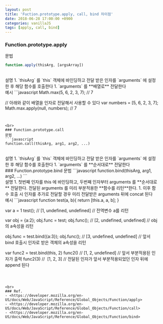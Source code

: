 ```yaml
---
layout: post
title: 'Fuction.prototype.apply, call, bind 차이점'
date: 2018-06-28 17:00:00 +0900
categories: vanillaJS
tags: [apply, call, bind]
---
```


### Function.prototype.apply

문법

```javascript
function.apply(thisArg, [argsArray])
```

<br>
설명
1. `thisArg` 를 `this` 객체에 바인딩하고 전달 받은 인자를 `arguments` 에 설정한 후 해당 함수를 호출한다
1. `arguments` 를 **배열로** 전달한다

<br>
예시
```javascript
Math.max(5, 6, 2, 3, 7);    // 7

// 아래와 같이 배열을 인자로 전달해서 사용할 수 있다
var numbers = [5, 6, 2, 3, 7];
Math.max.apply(null, numbers); // 7

````


<br>
### Function.prototype.call
문법
```javascript
function.call(thisArg, arg1, arg2, ...)
````

<br>
설명
1. `thisArg` 를 `this` 객체에 바인딩하고 전달 받은 인자를 `arguments` 에 설정한 후 해당 함수를 호출한다
1. `arguments` 를 **순서대로** 전달한다

<br>
### Function.prototype.bind
문법
```javascript
function.bind(thisArg, arg1, arg2, ...)
```
<br>
설명
1. 첫번째 인자를 this 에 바인딩하고, 두번째 인자부터 arguments 를 **순서대로** 전달한다. 전달된 arguments 를 미리 부분적용한 **함수를 리턴**한다.
1. 이후 함수 호출 시 인자를 추가로 전달할 경우 미리 전달받은 arguments 뒤에 concat 된다

<br>
예시
```javascript
function test(a, b){
    return [this.a, a, b];
}

var a = 1
test(); // [1, undefined, undefined] // 전역변수 a를 리턴

var obj = {a:2};
obj.func = test;
obj.func(); // [2, undefined, undefined] // obj의 a속성을 리턴

obj.func = test.bind({a:3});
obj.func(); // [3, undefined, undefined] // 앞서 bind 호출시 인자로 받은 객체의 a속성을 리턴

var func2 = test.bind(this, 2)
func2() // [1, 2, undefined] // 앞서 부분적용된 인자가 출력
func2(3) //  [1, 2, 3] // 전달된 인자가 앞서 부분적용되었던 인자 뒤에 append 된다

```



<br>
### Ref.
- <https://developer.mozilla.org/en-US/docs/Web/JavaScript/Reference/Global_Objects/Function/apply>
- <https://developer.mozilla.org/en-US/docs/Web/JavaScript/Reference/Global_Objects/Function/call>
- <https://developer.mozilla.org/en-US/docs/Web/JavaScript/Reference/Global_Objects/Function/bind>
```
